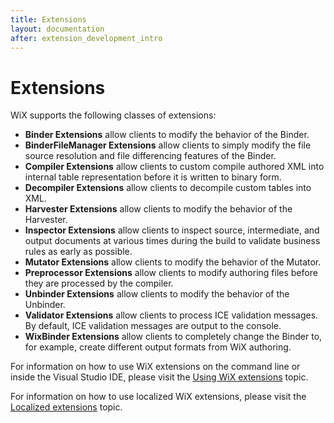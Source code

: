 ```yaml
---
title: Extensions
layout: documentation
after: extension_development_intro
---
```


# Extensions

WiX supports the following classes of extensions:

* <b>Binder Extensions</b> allow clients to modify the behavior of the Binder.
* <b>BinderFileManager Extensions</b> allow clients to simply modify the file source resolution and file differencing features of the Binder.
* <b>Compiler Extensions</b> allow clients to custom compile authored XML into internal table representation before it is written to binary form.
* <b>Decompiler Extensions</b> allow clients to decompile custom tables into XML.
* <b>Harvester Extensions</b> allow clients to modify the behavior of the Harvester.
* <b>Inspector Extensions</b> allow clients to inspect source, intermediate, and output documents at various times during the build to validate business rules as early as possible.
* <b>Mutator Extensions</b> allow clients to modify the behavior of the Mutator.
* <b>Preprocessor Extensions</b> allow clients to modify authoring files before they are processed by the compiler.
* <b>Unbinder Extensions</b> allow clients to modify the behavior of the Unbinder.
* <b>Validator Extensions</b> allow clients to process ICE validation messages. By default, ICE validation messages are output to the console.
* <b>WixBinder Extensions</b> allow clients to completely change the Binder to, for example, create different output formats from WiX authoring.

For information on how to use WiX extensions on the command line or inside the Visual Studio IDE, please visit the [Using WiX extensions](../../howtos/general/extension_usage_introduction.html) topic.

For information on how to use localized WiX extensions, please visit the [Localized extensions](localized_extensions.html) topic.
